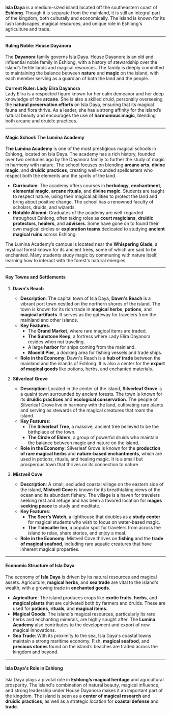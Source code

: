 **Isla Daya** is a medium-sized island located off the southeastern coast of **Eshlong**. Though it is separate from the mainland, it is still an integral part of the kingdom, both culturally and economically. The island is known for its lush landscapes, magical resources, and unique role in Eshlong's agriculture and trade.

---

#### **Ruling Noble: House Dayanora**

The **Dayanora** family governs Isla Daya. House Dayanora is an old and influential noble family in Eshlong, with a history of stewardship over the island’s fertile lands and magical resources. The family is deeply committed to maintaining the balance between **nature** and **magic** on the island, with each member serving as a guardian of both the land and the people.

**Current Ruler: Lady Elira Dayanora**  
Lady Elira is a respected figure known for her calm demeanor and her deep knowledge of the **arcane**. She is also a skilled druid, personally overseeing the **natural preservation efforts** on Isla Daya, ensuring that its magical fauna and flora thrive. As a leader, she has a strong affinity for the island’s natural beauty and encourages the use of **harmonious magic**, blending both arcane and druidic practices.

---

#### **Magic School: The Lumina Academy**

**The Lumina Academy** is one of the most prestigious magical schools in Eshlong, located on Isla Daya. The academy has a rich history, founded over two centuries ago by the Dayanora family to further the study of magic in harmony with nature. The school focuses on blending **arcane arts**, **divine magic**, and **druidic practices**, creating well-rounded spellcasters who respect both the elements and the spirits of the land.

- **Curriculum**: The academy offers courses in **herbology**, **enchantment**, **elemental magic**, **arcane rituals**, and **divine magic**. Students are taught to respect nature, using their magical abilities to protect the land and bring about positive change. The school has a renowned faculty of scholars, druids, and wizards.
- **Notable Alumni**: Graduates of the academy are well-regarded throughout Eshlong, often taking roles as **court magicians**, **druidic protectors**, **healers**, and **advisers**. Some have gone on to found their own magical circles or **exploration teams** dedicated to studying **ancient magical ruins** across Eshlong.

The Lumina Academy’s campus is located near the **Whispering Glade**, a mystical forest known for its ancient trees, some of which are said to be enchanted. Many students study magic by communing with nature itself, learning how to interact with the forest's natural energies.

---

#### **Key Towns and Settlements**

1. **Dawn's Reach**
    
    - **Description**: The capital town of Isla Daya, **Dawn's Reach** is a vibrant port town nestled on the northern shores of the island. The town is known for its rich trade in **magical herbs**, **potions**, and **magical artifacts**. It serves as the gateway for travelers from the mainland and other islands.
    - **Key Features**:
        - The **Grand Market**, where rare magical items are traded.
        - **The Sunstone Keep**, a fortress where Lady Elira Dayanora resides when not traveling.
        - A large **harbor** for ships coming from the mainland.
        - **Moonlit Pier**, a docking area for fishing vessels and trade ships.
    - **Role in the Economy**: Dawn's Reach is a **hub of trade** between the mainland and the islands of Eshlong. It is also a center for the **export of magical goods** like potions, herbs, and enchanted materials.
2. **Silverleaf Grove**
    
    - **Description**: Located in the center of the island, **Silverleaf Grove** is a quaint town surrounded by ancient forests. The town is known for its **druidic practices** and **ecological conservation**. The people of Silverleaf Grove live in harmony with the land, cultivating rare plants and serving as stewards of the magical creatures that roam the island.
    - **Key Features**:
        - The **Silverleaf Tree**, a massive, ancient tree believed to be the birthplace of the town.
        - **The Circle of Elders**, a group of powerful druids who maintain the balance between magic and nature on the island.
    - **Role in the Economy**: Silverleaf Grove is known for the **production of rare magical herbs** and **nature-based enchantments**, which are used in potions, rituals, and healing magic. It is a small but prosperous town that thrives on its connection to nature.
3. **Mistveil Cove**
    
    - **Description**: A small, secluded coastal village on the eastern side of the island, **Mistveil Cove** is known for its breathtaking views of the ocean and its abundant fishery. The village is a haven for travelers seeking rest and refuge and has been a favored location for **mages seeking peace** to study and meditate.
    - **Key Features**:
        - **The Seer’s Watch**, a lighthouse that doubles as a **study center** for magical students who wish to focus on water-based magic.
        - **The Tidecaller Inn**, a popular spot for travelers from across the island to relax, share stories, and enjoy a meal.
    - **Role in the Economy**: Mistveil Cove thrives on **fishing** and the **trade of magical seafood**, including rare aquatic creatures that have inherent magical properties.

---

#### **Economic Structure of Isla Daya**

The economy of **Isla Daya** is driven by its natural resources and magical assets. Agriculture, **magical herbs**, and **sea trade** are vital to the island's wealth, with a growing trade in **enchanted goods**.

- **Agriculture**: The island produces crops like **exotic fruits**, **herbs**, and **magical plants** that are cultivated both by farmers and druids. These are used for **potions**, **rituals**, and **magical items**.
- **Magical Goods**: The island's magical resources, particularly its rare herbs and enchanting minerals, are highly sought after. The **Lumina Academy** also contributes to the development and export of new magical innovations.
- **Sea Trade**: With its proximity to the sea, Isla Daya's coastal towns maintain a strong maritime economy. Fish, **magical seafood**, and **precious stones** found on the island’s beaches are traded across the kingdom and beyond.

---

#### **Isla Daya's Role in Eshlong**

Isla Daya plays a pivotal role in **Eshlong’s magical heritage** and agricultural prosperity. The island's combination of natural beauty, magical influence, and strong leadership under House Dayanora makes it an important part of the kingdom. The island is seen as a **center of magical research** and **druidic practices**, as well as a strategic location for **coastal defense** and **trade**.
